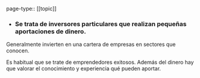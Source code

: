 page-type:: [[topic]]
- ### Se trata de inversores particulares que realizan pequeñas aportaciones de dinero.

Generalmente invierten en una cartera de empresas en sectores que conocen.

Es habitual que se trate de emprendedores exitosos. Además del dinero hay que valorar el conocimiento y experiencia qué pueden aportar.


